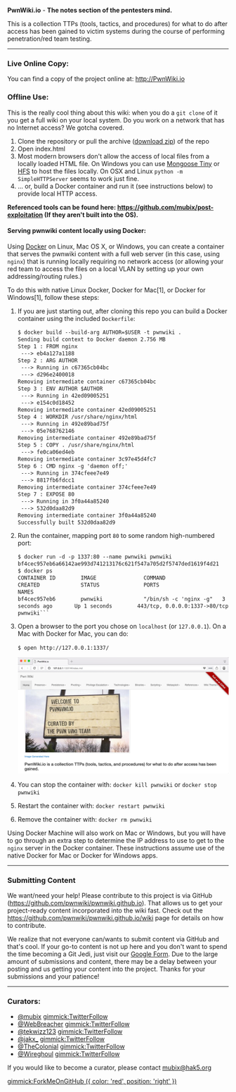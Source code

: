 **PwnWiki.io** - __The notes section of the pentesters mind.__

This is a collection TTPs (tools, tactics, and procedures) for what to do after access has been gained to victim systems during the course of performing penetration/red team testing.

- - - - - -
### Live Online Copy:
You can find a copy of the project online at: http://PwnWiki.io

### Offline Use:
This is the really cool thing about this wiki: when you do a ```git clone``` of it you get a full wiki on your local system. Do you work on a network that has no Internet access? We gotcha covered.

  1. Clone the repository or pull the archive ([download zip](https://github.com/pwnwiki/pwnwiki.github.io/archive/master.zip)) of the repo
  2. Open index.html
  3. Most modern browsers don't allow the access of local files from a locally loaded HTML file. On Windows you can use [Mongoose Tiny](http://cesanta.com/downloads.html) or [HFS](http://www.rejetto.com/hfs/) to host the files locally. On OSX and Linux `python -m SimpleHTTPServer` seems to work just fine.
  4. ... or, build a Docker container and run it (see instructions below) to provide local HTTP access.

**Referenced tools can be found here: https://github.com/mubix/post-exploitation (If they aren't built into the OS).**

#### Serving pwnwiki content locally using Docker:

Using [Docker](https://www.docker.com) on Linux, Mac OS X, or Windows, you can create a container
that serves the pwnwiki content with a full web server (in this case, using `nginx`) that is running
locally requiring no network access (or allowing your red team to access the files on a local VLAN
by setting up your own addressing/routing rules.)

To do this with native Linux Docker, Docker for Mac[1], or Docker for Windows[1], follow these steps:

  1. If you are just starting out, after cloning this repo you can build a Docker container
     using the included ``Dockerfile``:

         $ docker build --build-arg AUTHOR=$USER -t pwnwiki .
         Sending build context to Docker daemon 2.756 MB
         Step 1 : FROM nginx
          ---> eb4a127a1188
         Step 2 : ARG AUTHOR
          ---> Running in c67365cb04bc
          ---> d296e2400018
         Removing intermediate container c67365cb04bc
         Step 3 : ENV AUTHOR $AUTHOR
          ---> Running in 42ed09005251
          ---> e154c0d18452
         Removing intermediate container 42ed09005251
         Step 4 : WORKDIR /usr/share/nginx/html
          ---> Running in 492e89bad75f
          ---> 05e768762146
         Removing intermediate container 492e89bad75f
         Step 5 : COPY . /usr/share/nginx/html
          ---> fe0ca06ed4eb
         Removing intermediate container 3c97e45d4fc7
         Step 6 : CMD nginx -g 'daemon off;'
          ---> Running in 374cfeee7e49
          ---> 8817fb6fdcc1
         Removing intermediate container 374cfeee7e49
         Step 7 : EXPOSE 80
          ---> Running in 3f0a44a85240
          ---> 532d0daa82d9
         Removing intermediate container 3f0a44a85240
         Successfully built 532d0daa82d9
    
  2. Run the container, mapping port `80` to some random high-numbered port:

         $ docker run -d -p 1337:80 --name pwnwiki pwnwiki
         bf4cec957eb6a66142ae993d741213176c621f547a705d2f5747ded1619f4d21
         $ docker ps
         CONTAINER ID        IMAGE               COMMAND                  CREATED             STATUS              PORTS                           NAMES
         bf4cec957eb6        pwnwiki             "/bin/sh -c 'nginx -g"   3 seconds ago       Up 1 seconds        443/tcp, 0.0.0.0:1337->80/tcp   pwnwiki```

  3. Open a browser to the port you chose on `localhost` (or `127.0.0.1`). On a Mac with Docker for Mac, you can do:

     ```$ open http://127.0.0.1:1337/```

     ![pwnwiki from Docker container](images/docker-pwnwiki.png)

  4. You can stop the container with: `docker kill pwnwiki` or `docker stop pwnwiki`

  5. Restart the container with: `docker restart pwnwiki`

  6. Remove the container with: `docker rm pwnwiki`

[^1]:
Using Docker Machine will also work on Mac or Windows, but you will have to go
through an extra step to determine the IP address to use to get to the `nginx`
server in the Docker container. These instructions assume use of the native
Docker for Mac or Docker for Windows apps.

- - - - - -
### Submitting Content
We want/need your help! Please contribute to this project is via GitHub (https://github.com/pwnwiki/pwnwiki.github.io). That allows us to get your project-ready content incorporated into the wiki fast. Check out the https://github.com/pwnwiki/pwnwiki.github.io/wiki page for details on how to contribute.

We realize that not everyone can/wants to submit content via GitHub and that's cool. If your go-to content is not up here and you don't want to spend the time becoming a Git Jedi, just visit our [Google Form](https://docs.google.com/forms/d/1N7-jRjnUXoz-UwB2h0du2IrskFJW6hBGs4YsTwvEncE/viewform). Due to the large amount of submissions and content, there may be a delay between your posting and us getting your content into the project. Thanks for your submissions and your patience! 

- - - - - -
### Curators:

  * [@mubix](https://twitter.com/mubix) [gimmick:TwitterFollow](@mubix)
  * [@WebBreacher](https://twitter.com/webbreacher) [gimmick:TwitterFollow](@WebBreacher)
  * [@tekwizz123](https://twitter.com/tekwizz123) [gimmick:TwitterFollow](@tekwizz123)
  * [@jakx_](https://twitter.com/jakx_) [gimmick:TwitterFollow](@jakx_)
  * [@TheColonial](https://twitter.com/TheColonial) [gimmick:TwitterFollow](@TheColonial)
  * [@Wireghoul](https://twitter.com/Wireghoul) [gimmick:TwitterFollow](@Wireghoul)
  
If you would like to become a curator, please contact [mubix@hak5.org](mailto:mubix@hak5.org)

[gimmick:ForkMeOnGitHub ({ color: 'red',  position: 'right' })](http://www.github.com/pwnwiki/pwnwiki.github.io/)
